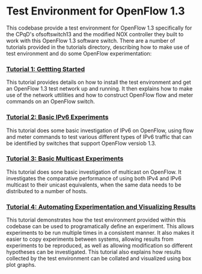 Test Environment for OpenFlow 1.3
=================================

This codebase provide a test environment for OpenFlow 1.3 specifically for the CPqD's ofsoftswitch13 and the modified NOX controller they built to work with this OpenFlow 1.3 software switch.  There are a number of tutorials provided in the tutorials directory, describing how to make use of test environment and do some OpenFlow experimentation:

### [Tutorial 1: Gettting Started](../../tutorials/01_getting_started.md)
This tutorial provides details on how to install the test environment and get an OpenFlow 1.3 test network up and running.  It then explains how to make use of the network uttilities and how to construct OpenFlow flow and meter commands on an OpenFlow switch.

### [Tutorial 2: Basic IPv6 Experiments](../../tutorials/02_basic_ipv6_experiments.md)
This tutorial does some basic investigation of IPv6 on OpenFlow, using flow and meter commands to test various different types of IPv6 traffic that can be identified by switches that support OpenFlow versiob 1.3.
																				
### [Tutorial 3: Basic Multicast Experiments](../../tutorials/03_basic_multicast_experiments.md)
This tutorial does sone basic investigation of multicast on OpenFlow.  It investigates the comparative performance of using both IPv4 and IPv6 multicast to their unicast equivalents, when the same data needs to be distributed to a number of hosts.

### [Tutorial 4: Automating Experimentation and Visualizing Results](../../tutorials/04_automated_experimentation_and_visualizing_results.md)
This tutorial demonstrates how the test environment provided within this codebase can be used to programatically define an experiment.  This allows experiments to be run multiple times in a consistent manner.  It also makes it easier to copy experiments between systems, allowing results from experiments to be reproduced, as well as allowing modification so different hypotheses can be investigated.  This tutorial also explains how results collected by the test environment can be collated and visualized using box plot graphs.
